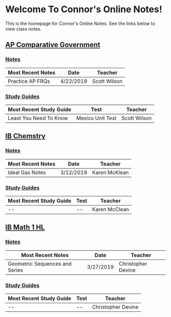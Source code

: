 # Welcome To Connor's Online Notes!
This is the homepage for  Connor's Online Notes. See the links below to view class notes.

## [AP Comparative Government](articles/ap-comp-gov/index.html)
### [Notes](articles/ap-comp-gov/index.html#notes)

| Most Recent Notes | Date | Teacher |
|--|--|--|
| Practice AP FRQs | 4/22/2019 | Scott Wilson |

### [Study Guides](articles/ap-comp-gov/index.html#study-guides)
| Most Recent Study Guide | Test | Teacher |
|--|--|--|
| Least You Need To Know | Mexico Unit Test | Scott Wilson |

## [IB Chemstry](articles/ib-chemistry/index.html)
### [Notes](articles/ib-chemistry/index.html#notes)
| Most Recent Notes | Date | Teacher |
|--|--|--|
| Ideal Gas Notes | 3/12/2019 | Karen McKlean |

### [Study Guides](articles/ib-chemistry/index.html#study-guides)
| Most Recent Study Guide | Test | Teacher |
|--|--|--|
| -- | -- | Karen McClean |

## [IB Math 1 HL](articles/ib-math-hl-1/index.html)
### [Notes](articles/ib-math-hl-1/index.html#notes)
| Most Recent Notes | Date | Teacher |
|--|--|--|
| Geometric Sequences and Series | 3/27/2019 | Christopher Devine |

### [Study Guides](articles/ib-math-hl-1/index.html#study-guides)
| Most Recent Study Guide | Test | Teacher |
|--|--|--|
| -- | -- | Christopher Devine |
<!--stackedit_data:
eyJoaXN0b3J5IjpbMTM3NzExMzcwOSwtMjE0MzkyMzI0MywtMT
gxOTA1NDg0MywxNDI4MTU0MzU5LDEwMzY3MjAwNDgsNjEzOTcw
MTE1LDc0MjM1OTE2Niw4Nzc2OTgzMzgsMTAyNzI3MzgyOSw3Mj
YzNTU2MDAsLTk3MjE4ODg0NSw2NzU2Njk3MDUsLTUwOTM4OTcy
Nyw4MjI1MzYzODUsMjQ2NTY3ODUxLDIwNTYwOTU3OTAsLTIwMD
IyMzg2NDhdfQ==
-->